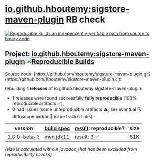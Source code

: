 [io.github.hboutemy:sigstore-maven-plugin](https://central.sonatype.com/artifact/io.github.hboutemy/sigstore-maven-plugin/versions) RB check
=======

[![Reproducible Builds](https://reproducible-builds.org/images/logos/rb.svg) an independently-verifiable path from source to binary code](https://reproducible-builds.org/)

## Project: [io.github.hboutemy:sigstore-maven-plugin](https://central.sonatype.com/artifact/io.github.hboutemy/sigstore-maven-plugin/versions) [![Reproducible Builds](https://img.shields.io/endpoint?url=https://raw.githubusercontent.com/jvm-repo-rebuild/reproducible-central/master/content/io/github/hboutemy/sigstore-maven-plugin/badge.json)](https://github.com/jvm-repo-rebuild/reproducible-central/blob/master/content/io/github/hboutemy/sigstore-maven-plugin/README.md)

Source code: [https://github.com/hboutemy/sigstore-maven-plugin.git](https://github.com/hboutemy/sigstore-maven-plugin.git)

rebuilding **1 releases** of io.github.hboutemy:sigstore-maven-plugin:
- **1** releases were found successfully **fully reproducible** (100% reproducible artifacts :white_check_mark:),
- 0 had issues (some unreproducible artifacts :warning:, see eventual :mag: diffoscope and/or :memo: issue tracker links):

| version | [build spec](/BUILDSPEC.md) | [result](https://reproducible-builds.org/docs/jvm/): reproducible? | size |
| -- | --------- | ------ | -- |
| [1.0.0-beta-3](https://central.sonatype.com/artifact/io.github.hboutemy/sigstore-maven-plugin/1.0.0-beta-3/pom) | [mvn jdk11](sigstore-maven-plugin-1.0.0-beta-3.buildspec) | [result](sigstore-maven-plugin-1.0.0-beta-3.buildinfo): [3 :white_check_mark: ](sigstore-maven-plugin-1.0.0-beta-3.buildcompare) | 61K |

<i>(size is calculated without javadoc, that has been excluded from reproducibility checks)</i>
